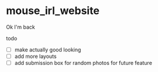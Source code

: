 # mouse_irl_website

Ok I'm back

todo
- [ ] make actually good looking
- [ ] add more layouts
- [ ] add submission box for random photos for future feature
